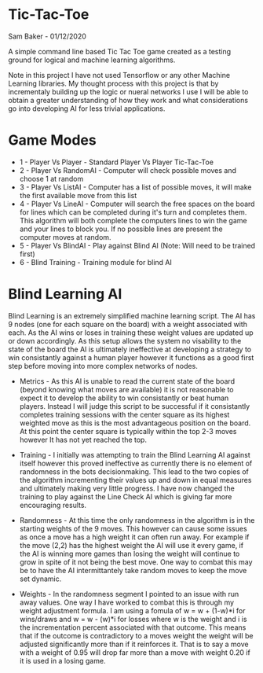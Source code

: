 # Tic-Tac-Toe

Sam Baker - 01/12/2020

 A simple command line based Tic Tac Toe game created as a testing ground for logical and machine learning algorithms.
 
 Note in this project I have not used Tensorflow or any other Machine Learning libraries. My thought process with this project is that by incrementaly building up the logic or nueral networks I use I will be able to obtain a greater understanding of how they work and what considerations go into developing AI for less trivial applications.

 # Game Modes

  - 1 - Player Vs Player - Standard Player Vs Player Tic-Tac-Toe
  - 2 - Player Vs RandomAI - Computer will check possible moves and choose 1 at random
  - 3 - Player Vs ListAI - Computer has a list of possible moves, it will make the first available move from this list
  - 4 - Player Vs LineAI - Computer will search the free spaces on the board for lines which can be completed during it's turn and completes them. This algorithm will both complete the computers lines to win the game and your lines to block you. If no possible lines are present the computer moves at random.
  - 5 - Player Vs BlindAI - Play against Blind AI (Note: Will need to be trained first) 
  - 6 - Blind Training - Training module for blind AI

  # Blind Learning AI
  
  Blind Learning is an extremely simplified machine learning script. The AI has 9 nodes (one for each square on the board) with a weight associated with each. As the AI wins or loses in training these weight values are updated up or down accordingly. As this setup allows the system no visability to the state of the board the AI is ultimately ineffective at developing a strategy to win consistantly against a human player however it functions as a good first step before moving into more complex networks of nodes.
  
  - Metrics - As this AI is unable to read the current state of the board (beyond knowing what moves are available) it is not reasonable to expect it to develop the ability to win consistantly or beat human players. Instead I will judge this script to be successful if it consistantly completes training sessions with the center square as its highest weighted move as this is the most advantageous position on the board. At this point the center square is typically within the top 2-3 moves however It has not yet reached the top. 

  - Training - I initially was attempting to train the Blind Learning AI against itself however this proved ineffective as currently there is no element of randomness in the bots decisionmaking. This lead to the two copies of the algorithm incrementing their values up and down in equal measures and ultimately making very little progress. I have now changed the training to play against the Line Check AI which is giving far more encouraging results.

  - Randomness - At this time the only randomness in the algorithm is in the starting weights of the 9 moves. This however can cause some issues as once a move has a high weight it can often run away. For example if the move (2,2) has the highest weight the AI will use it every game, if the AI is winning more games than losing the weight will continue to grow in spite of it not being the best move. One way to combat this may be to have the AI intermittantely take random moves to keep the move set dynamic.

  - Weights - In the randomness segment I pointed to an issue with run away values. One way I have worked to combat this is through my weight adjustment formula. I am using a fomula of w = w + (1-w)*i for wins/draws and w = w - (w)*i for losses where w is the weight and i is the incrementation percent associated with that outcome. This means that if the outcome is contradictory to a moves weight the weight will be adjusted significantly more than if it reinforces it. That is to say a move with a weight of 0.95 will drop far more than a move with weight 0.20 if it is used in a losing game.

